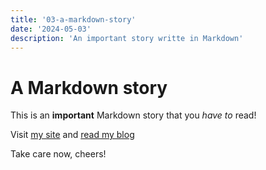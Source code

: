 ```yaml
---
title: '03-a-markdown-story'
date: '2024-05-03'
description: 'An important story writte in Markdown'
---
```


# A Markdown story

This is an **important** Markdown story that you _have to_ read!

Visit [my site](http://localhost:3000) and [read my blog](http://localhost:3000/blog)

Take care now, cheers!

